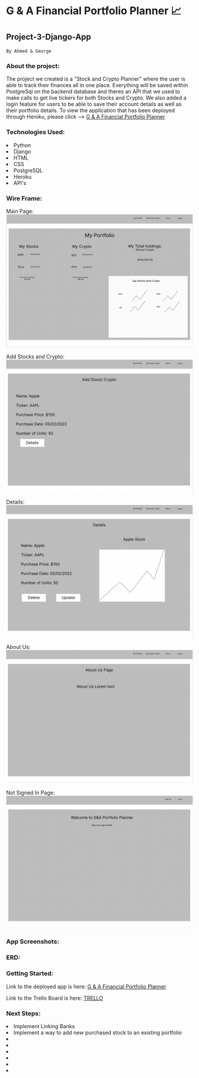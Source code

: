 # G & A Financial Portfolio Planner 📈
## Project-3-Django-App
    By Ahmed & George
### About the project:
<p> The project we created is a "Stock and Crypto Planner" where the user is able to track their finances all in one place. Everything will be saved within PostgreSql on the backend database and theres an API that we used to make calls to get live tickers for both Stocks and Crypto. We also added a login feature for users to be able to save their account details as well as their portfolio details. To view the application that has been deployed through Heroku, please click --> <a href="http://localhost:8000/"> G & A Financial Portfolio Planner</a></p>

### Technologies Used:
<li> Python</li>
<li> Django</li>
<li> HTML</li>
<li> CSS</li>
<li> PostgreSQL</li>
<li> Heroku</li>
<li> API's </li> 

### Wire Frame:
Main Page:
<img src="portfolio_tracker/portfolio_tracker_app/main_app/images/Screen Shot 2022-04-06 at 23.53.03.png">

Add Stocks and Crypto:
<img src="portfolio_tracker/portfolio_tracker_app/main_app/images/Screen Shot 2022-04-06 at 23.53.46.png">

Details:
<img src="portfolio_tracker/portfolio_tracker_app/main_app/images/Screen Shot 2022-04-06 at 23.53.14.png">

About Us:
<img src="portfolio_tracker/portfolio_tracker_app/main_app/images/Screen Shot 2022-04-06 at 23.53.28.png">

Not Signed In Page:
<img src="portfolio_tracker/portfolio_tracker_app/main_app/images/Screen Shot 2022-04-06 at 23.53.57.png">

### App Screenshots:

### ERD:

### Getting Started:
Link to the deployed app is here: <a href="http://localhost:8000/"> G & A Financial Portfolio Planner</a>

Link to the Trello Board is here: <a href="https://trello.com/b/ZCYrVCrV/project-3-django-app-crypto-financal-tracker"> TRELLO</a>

### Next Steps:
<li> Implement Linking Banks</li>
<li> Implement a way to add new purchased stock to an existing portfolio</li>
<li> </li>
<li> </li>
<li> </li>
<li> </li>
<li> </li>
<li> </li> 